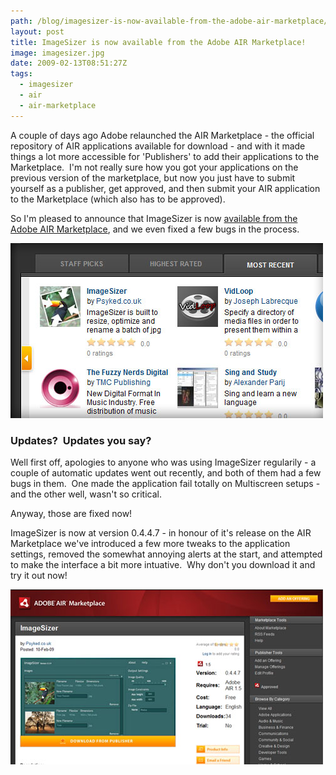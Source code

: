 ```yaml
---
path: /blog/imagesizer-is-now-available-from-the-adobe-air-marketplace/
layout: post
title: ImageSizer is now available from the Adobe AIR Marketplace!
image: imagesizer.jpg
date: 2009-02-13T08:51:27Z
tags:
  - imagesizer
  - air
  - air-marketplace
---
```


A couple of days ago Adobe relaunched the AIR Marketplace - the official repository of AIR applications available for download - and with it made things a lot more accessible for 'Publishers' to add their applications to the Marketplace.  I'm not really sure how you got your applications on the previous version of the marketplace, but now you just have to submit yourself as a publisher, get approved, and then submit your AIR application to the Marketplace (which also has to be approved).

So I'm pleased to announce that ImageSizer is now [available from the Adobe AIR Marketplace](http://www.adobe.com/cfusion/marketplace/index.cfm?event=marketplace.offering&offeringid=10740&marketplaceid=1), and we even fixed a few bugs in the process.

![ImageSizer on the Adobe AIR Marketplace](imagesizer.jpg)

### Updates?  Updates you say?

Well first off, apologies to anyone who was using ImageSizer regularily - a couple of automatic updates went out recently, and both of them had a few bugs in them.  One made the application fail totally on Multiscreen setups - and the other well, wasn't so critical.

Anyway, those are fixed now!

ImageSizer is now at version 0.4.4.7 - in honour of it's release on the AIR Marketplace we've introduced a few more tweaks to the application settings, removed the somewhat annoying alerts at the start, and attempted to make the interface a bit more intuative.  Why don't you download it and try it out now!

![ImageSizer on AIR Marketplace](imagesizer2.jpg)
